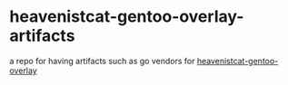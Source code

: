 # heavenistcat-gentoo-overlay-artifacts
a repo for having artifacts such as go vendors for [heavenistcat-gentoo-overlay](https://github.com/5cat/heavenistcat-gentoo-overlay)
